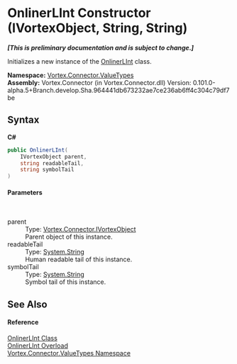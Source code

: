 # OnlinerLInt Constructor (IVortexObject, String, String)
 _**\[This is preliminary documentation and is subject to change.\]**_

Initializes a new instance of the <a href="T_Vortex_Connector_ValueTypes_OnlinerLInt.md">OnlinerLInt</a> class.

**Namespace:**&nbsp;<a href="N_Vortex_Connector_ValueTypes.md">Vortex.Connector.ValueTypes</a><br />**Assembly:**&nbsp;Vortex.Connector (in Vortex.Connector.dll) Version: 0.101.0-alpha.5+Branch.develop.Sha.964441db673232ae7ce236ab6ff4c304c79df7be

## Syntax

**C#**<br />
``` C#
public OnlinerLInt(
	IVortexObject parent,
	string readableTail,
	string symbolTail
)
```


#### Parameters
&nbsp;<dl><dt>parent</dt><dd>Type: <a href="T_Vortex_Connector_IVortexObject.md">Vortex.Connector.IVortexObject</a><br />Parent object of this instance.</dd><dt>readableTail</dt><dd>Type: <a href="http://msdn2.microsoft.com/en-us/library/s1wwdcbf" target="_blank">System.String</a><br />Human readable tail of this instance.</dd><dt>symbolTail</dt><dd>Type: <a href="http://msdn2.microsoft.com/en-us/library/s1wwdcbf" target="_blank">System.String</a><br />Symbol tail of this instance.</dd></dl>

## See Also


#### Reference
<a href="T_Vortex_Connector_ValueTypes_OnlinerLInt.md">OnlinerLInt Class</a><br /><a href="Overload_Vortex_Connector_ValueTypes_OnlinerLInt__ctor.md">OnlinerLInt Overload</a><br /><a href="N_Vortex_Connector_ValueTypes.md">Vortex.Connector.ValueTypes Namespace</a><br />